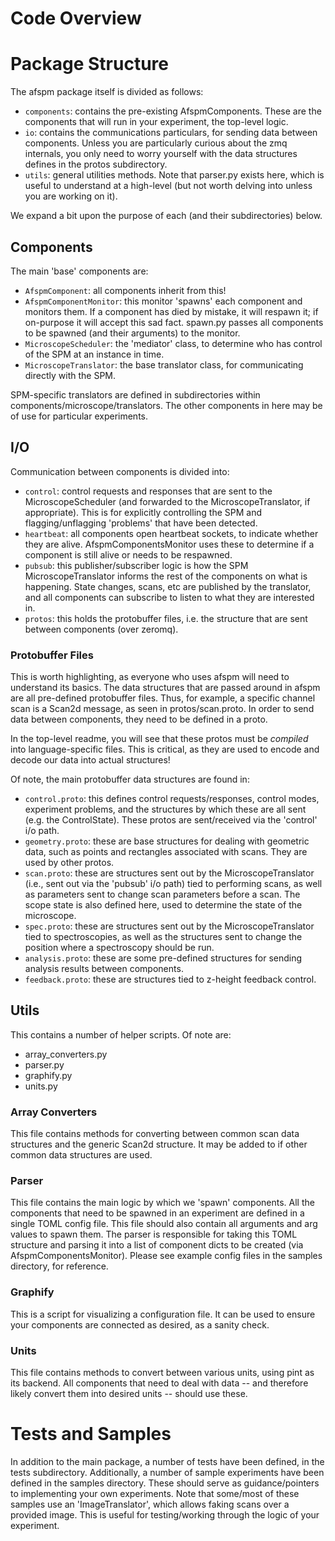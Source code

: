 # Code Overview

# Package Structure
The afspm package itself is divided as follows:
- ```components```: contains the pre-existing AfspmComponents. These are the components that will run in your experiment, the top-level logic.
- ```io```: contains the communications particulars, for sending data between components. Unless you are particularly curious about the zmq internals, you only need to worry yourself with the data structures defines in the protos subdirectory.
- ```utils```: general utilities methods. Note that parser.py exists here, which is useful to understand at a high-level (but not worth delving into unless you are working on it).

We expand a bit upon the purpose of each (and their subdirectories) below.

## Components
The main 'base' components are:
- ```AfspmComponent```: all components inherit from this!
- ```AfspmComponentMonitor```: this monitor 'spawns' each component and monitors them. If a component has died by mistake, it will respawn it; if on-purpose it will accept this sad fact. spawn.py passes all components to be spawned (and their arguments) to the monitor.
- ```MicroscopeScheduler```: the 'mediator' class, to determine who has control of the SPM at an instance in time.
- ```MicroscopeTranslator```: the base translator class, for communicating directly with the SPM.

SPM-specific translators are defined in subdirectories within components/microscope/translators. The other components in here may be of use for particular experiments.

## I/O

Communication between components is divided into:
- ```control```: control requests and responses that are sent to the MicroscopeScheduler (and forwarded to the MicroscopeTranslator, if appropriate). This is for explicitly controlling the SPM and flagging/unflagging 'problems' that have been detected.
- ```heartbeat```: all components open heartbeat sockets, to indicate whether they are alive. AfspmComponentsMonitor uses these to determine if a component is still alive or needs to be respawned.
- ```pubsub```: this publisher/subscriber logic is how the SPM MicroscopeTranslator informs the rest of the components on what is happening. State changes, scans, etc are published by the translator, and all components can subscribe to listen to what they are interested in.
- ```protos```: this holds the protobuffer files, i.e. the structure that are sent between components (over zeromq).

### Protobuffer Files

This is worth highlighting, as everyone who uses afspm will need to understand its basics. The data structures that are passed around in afspm are all pre-defined protobuffer files. Thus, for example, a specific channel scan is a Scan2d message, as seen in protos/scan.proto. In order to send data between components, they need to be defined in a proto.

In the top-level readme, you will see that these protos must be *compiled* into language-specific files. This is critical, as they are used to encode and decode our data into actual structures!

Of note, the main protobuffer data structures are found in:
- ```control.proto```: this defines control requests/responses, control modes, experiment problems, and the structures by which these are all sent (e.g. the ControlState). These protos are sent/received via the 'control' i/o path.
- ```geometry.proto```: these are base structures for dealing with geometric data, such as points and rectangles associated with scans. They are used by other protos.
- ```scan.proto```: these are structures sent out by the MicroscopeTranslator (i.e., sent out via the 'pubsub' i/o path) tied to performing scans, as well as parameters sent to change scan parameters before a scan. The scope state is also defined here, used to determine the state of the microscope.
- ```spec.proto```: these are structures sent out by the MicroscopeTranslator tied to spectroscopies, as well as the structures sent to change the position where a spectroscopy should be run.
- ```analysis.proto```: these are some pre-defined structures for sending analysis results between components.
- ```feedback.proto```: these are structures tied to z-height feedback control.

## Utils

This contains a number of helper scripts. Of note are:
- array_converters.py
- parser.py
- graphify.py
- units.py

### Array Converters

This file contains methods for converting between common scan data structures and the generic Scan2d structure. It may be added to if other common data structures are used.

### Parser

This file contains the main logic by which we 'spawn' components. All the components that need to be spawned in an experiment are defined in a single TOML config file. This file should also contain all arguments and arg values to spawn them. The parser is responsible for taking this TOML structure and parsing it into a list of component dicts to be created (via AfspmComponentsMonitor). Please see example config files in the samples directory, for reference.

### Graphify

This is a script for visualizing a configuration file. It can be used to ensure your components are connected as desired, as a sanity check.

### Units

This file contains methods to convert between various units, using pint as its backend. All components that need to deal with data -- and therefore likely convert them into desired units -- should use these.

# Tests and Samples

In addition to the main package, a number of tests have been defined, in the tests subdirectory. Additionally, a number of sample experiments have been defined in the samples directory. These should serve as guidance/pointers to implementing your own experiments. Note that some/most of these samples use an 'ImageTranslator', which allows faking scans over a provided image. This is useful for testing/working through the logic of your experiment.
